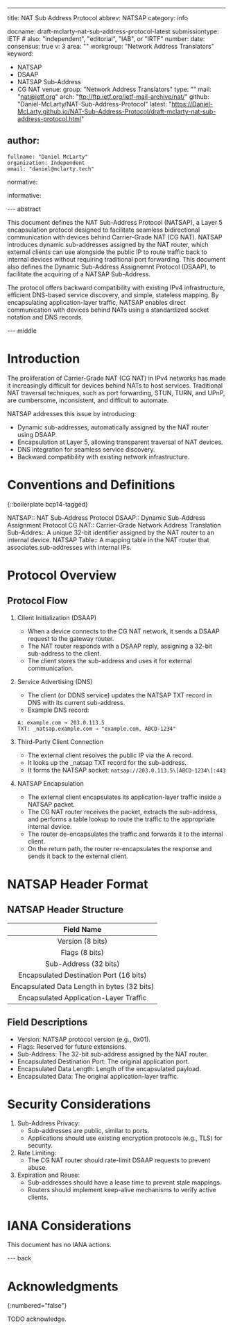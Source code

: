 ---
title: NAT Sub Address Protocol
abbrev: NATSAP
category: info

docname: draft-mclarty-nat-sub-address-protocol-latest
submissiontype: IETF  # also: "independent", "editorial", "IAB", or "IRTF"
number:
date:
consensus: true
v: 3
area: ""
workgroup: "Network Address Translators"
keyword:
 - NATSAP
 - DSAAP
 - NATSAP Sub-Address
 - CG NAT
venue:
  group: "Network Address Translators"
  type: ""
  mail: "nat@ietf.org"
  arch: "ftp://ftp.ietf.org/ietf-mail-archive/nat/"
  github: "Daniel-McLarty/NAT-Sub-Address-Protocol"
  latest: "https://Daniel-McLarty.github.io/NAT-Sub-Address-Protocol/draft-mclarty-nat-sub-address-protocol.html"

author:
 -
    fullname: "Daniel McLarty"
    organization: Independent
    email: "daniel@mclarty.tech"

normative:

informative:


--- abstract

This document defines the NAT Sub-Address Protocol (NATSAP), a Layer 5 encapsulation protocol designed to facilitate seamless bidirectional communication with devices behind Carrier-Grade NAT (CG NAT). NATSAP introduces dynamic sub-addresses assigned by the NAT router, which external clients can use alongside the public IP to route traffic back to internal devices without requiring traditional port forwarding. This document also defines the Dynamic Sub-Address Assignemnt Protocol (DSAAP), to facilitate the acquiring of a NATSAP Sub-Address.

The protocol offers backward compatibility with existing IPv4 infrastructure, efficient DNS-based service discovery, and simple, stateless mapping. By encapsulating application-layer traffic, NATSAP enables direct communication with devices behind NATs using a standardized socket notation and DNS records.


--- middle

# Introduction

The proliferation of Carrier-Grade NAT (CG NAT) in IPv4 networks has made it increasingly difficult for devices behind NATs to host services. Traditional NAT traversal techniques, such as port forwarding, STUN, TURN, and UPnP, are cumbersome, inconsistent, and difficult to automate.

NATSAP addresses this issue by introducing:

* Dynamic sub-addresses, automatically assigned by the NAT router using DSAAP.
* Encapsulation at Layer 5, allowing transparent traversal of NAT devices.
* DNS integration for seamless service discovery.
* Backward compatibility with existing network infrastructure.


# Conventions and Definitions

{::boilerplate bcp14-tagged}

NATSAP::
    NAT Sub-Address Protocol
DSAAP::
    Dynamic Sub-Address Assignment Protocol
CG NAT::
    Carrier-Grade Network Address Translation
Sub-Addres::
    A unique 32-bit identifier assigned by the NAT router to an internal device.
NATSAP Table::
    A mapping table in the NAT router that associates sub-addresses with internal IPs.

# Protocol Overview
## Protocol Flow
1. Client Initialization (DSAAP)
    * When a device connects to the CG NAT network, it sends a DSAAP request to the gateway router.
    * The NAT router responds with a DSAAP reply, assigning a 32-bit sub-address to the client.
    * The client stores the sub-address and uses it for external communication.

2. Service Advertising (DNS)
    * The client (or DDNS service) updates the NATSAP TXT record in DNS with its current sub-address.
    * Example DNS record:
    ```
    A: example.com → 203.0.113.5    
    TXT: _natsap.example.com → "example.com, ABCD-1234"
    ```

3. Third-Party Client Connection
    * The external client resolves the public IP via the A record.
    * It looks up the _natsap TXT record for the sub-address.
    * It forms the NATSAP socket: ` natsap://203.0.113.5\[ABCD-1234\]:443 `

4. NATSAP Encapsulation
    * The external client encapsulates its application-layer traffic inside a NATSAP packet.
    * The CG NAT router receives the packet, extracts the sub-address, and performs a table lookup to route the traffic to the appropriate internal device.
    * The router de-encapsulates the traffic and forwards it to the internal client.
    * On the return path, the router re-encapsulates the response and sends it back to the external client.

# NATSAP Header Format
## NATSAP Header Structure
| Field Name                                                         |
|:------------------------------------------------------------------:|
| Version (8 bits)                                                   |
| Flags (8 bits)                                                     |
| Sub-Address (32 bits)                                              |
| Encapsulated Destination Port (16 bits)                            |
| Encapsulated Data Length in bytes (32 bits)                        |
| Encapsulated Application-Layer Traffic                             |

## Field Descriptions
* Version: NATSAP protocol version (e.g., 0x01).
* Flags: Reserved for future extensions.
* Sub-Address: The 32-bit sub-address assigned by the NAT router.
* Encapsulated Destination Port: The original application port.
* Encapsulated Data Length: Length of the encapsulated payload.
* Encapsulated Data: The original application-layer traffic.

# Security Considerations

1. Sub-Address Privacy:
    * Sub-addresses are public, similar to ports.
    * Applications should use existing encryption protocols (e.g., TLS) for security.
2. Rate Limiting:
    * The CG NAT router should rate-limit DSAAP requests to prevent abuse.
3. Expiration and Reuse:
    * Sub-addresses should have a lease time to prevent stale mappings.
    * Routers should implement keep-alive mechanisms to verify active clients.


# IANA Considerations

This document has no IANA actions.


--- back

# Acknowledgments
{:numbered="false"}

TODO acknowledge.
